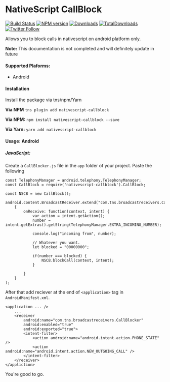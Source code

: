 # NativeScript CallBlock

[![Build Status](https://travis-ci.org/SalehMahmood/nativescript-callblock.svg?branch=master)](https://travis-ci.org/SalehMahmood/nativescript-callblock)
[![NPM version][npm-image]][npm-url]
[![Downloads][downloads-image]][npm-url]
[![TotalDownloads][total-downloads-image]][npm-url]
[![Twitter Follow][twitter-image]][twitter-url]

[npm-image]:http://img.shields.io/npm/v/nativescript-plugin-firebase.svg
[npm-url]:https://npmjs.org/package/nativescript-callblock
[downloads-image]:http://img.shields.io/npm/dm/nativescript-plugin-firebase.svg
[total-downloads-image]:http://img.shields.io/npm/dt/nativescript-plugin-firebase.svg?label=total%20downloads
[twitter-image]:https://img.shields.io/twitter/follow/eddyverbruggen.svg?style=social&label=Follow%20me
[twitter-url]:https://twitter.com/eddyverbruggen

Allows you to block calls in nativescript on android platform only.

**Note:**  This documentation is not completed and will definitely update in future

#### Supported Plaforms:

- Android

#### Installation

Install the package via tns/npm/Yarn

**Via NPM**
`tns plugin add nativescript-callblock`

**Via NPM:**
`npm install nativescript-callblock --save`

**Via Yarn:**
`yarn add nativescript-callblock`

#### Usage: Android

##### JavaScript:
Create a `CallBlocker.js` file in the `app` folder of your project. Paste the following

    const TelephonyManager = android.telephony.TelephonyManager;
    const CallBlock = require('nativescript-callblock').CallBlock;

    const NSCB = new CallBlock();

    android.content.BroadcastReceiver.extend("com.tns.broadcastreceivers.CallBlocker", 
        {
            onReceive: function(context, intent) {
                var action = intent.getAction();
                number = intent.getExtras().getString(TelephonyManager.EXTRA_INCOMING_NUMBER);
                
                console.log("incoming from", number);

                // Whatever you want.
                let blocked = "00000000";
                
                if(number === blocked) {
                    NSCB.blockCall(context, intent);
                }

            }
        }
    );

After that add reciever at the end of `<application>` tag in `AndroidManifest.xml`.

    <application ... />
        ...
		<receiver
			android:name="com.tns.broadcastreceivers.CallBlocker"
			android:enabled="true"
			android:exported="true">
			<intent-filter>
				<action android:name="android.intent.action.PHONE_STATE" />
				<action android:name="android.intent.action.NEW_OUTGOING_CALL" />
			</intent-filter>
		</receiver>
    </appliction>

You're good to go.